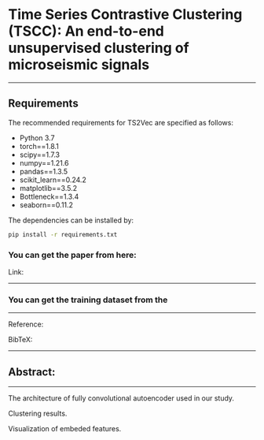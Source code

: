 # Time Series Contrastive Clustering (TSCC): An end-to-end unsupervised clustering of microseismic signals
-------------------------------------------------------

## Requirements

The recommended requirements for TS2Vec are specified as follows:
* Python 3.7
* torch==1.8.1
* scipy==1.7.3
* numpy==1.21.6
* pandas==1.3.5
* scikit_learn==0.24.2
* matplotlib==3.5.2
* Bottleneck==1.3.4
* seaborn==0.11.2

The dependencies can be installed by:
```bash
pip install -r requirements.txt
```

### You can get the paper from here:
Link:


------------------------------------------------------        
### You can get the training dataset from the



--------------------------------------------------------                        
Reference:              

                                                                                                    
BibTeX:              
                    
                                
------------------------------------------------------
## Abstract:


----------------------------------------------
The architecture of fully convolutional autoencoder used in our study. 


Clustering results. 


Visualization of embeded features. 

